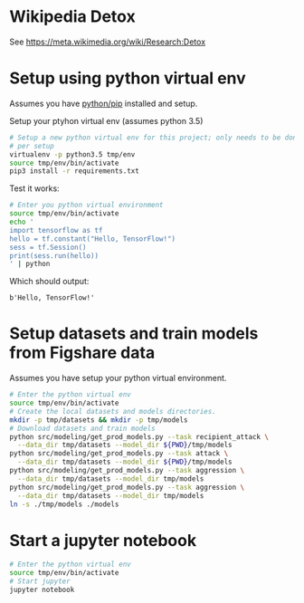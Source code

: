 # Wikipedia Detox

See https://meta.wikimedia.org/wiki/Research:Detox

# Setup using python virtual env

Assumes you have [python/pip](https://docs.python.org/3/installing/)
installed and setup.

Setup your ptyhon virtual env (assumes python 3.5)

```bash
# Setup a new python virtual env for this project; only needs to be done once
# per setup
virtualenv -p python3.5 tmp/env
source tmp/env/bin/activate
pip3 install -r requirements.txt
```

Test it works:

```bash
# Enter you python virtual environment
source tmp/env/bin/activate
echo '
import tensorflow as tf
hello = tf.constant("Hello, TensorFlow!")
sess = tf.Session()
print(sess.run(hello))
' | python
```

Which should output:

```
b'Hello, TensorFlow!'
```

# Setup datasets and train models from Figshare data

Assumes you have setup your python virtual environment.

```bash
# Enter the python virtual env
source tmp/env/bin/activate
# Create the local datasets and models directories.
mkdir -p tmp/datasets && mkdir -p tmp/models
# Download datasets and train models
python src/modeling/get_prod_models.py --task recipient_attack \
  --data_dir tmp/datasets --model_dir ${PWD}/tmp/models
python src/modeling/get_prod_models.py --task attack \
  --data_dir tmp/datasets --model_dir ${PWD}/tmp/models
python src/modeling/get_prod_models.py --task aggression \
  --data_dir tmp/datasets --model_dir tmp/models
python src/modeling/get_prod_models.py --task aggression \
  --data_dir tmp/datasets --model_dir tmp/models
ln -s ./tmp/models ./models
```

# Start a jupyter notebook

```bash
# Enter the python virtual env
source tmp/env/bin/activate
# Start jupyter
jupyter notebook
```
